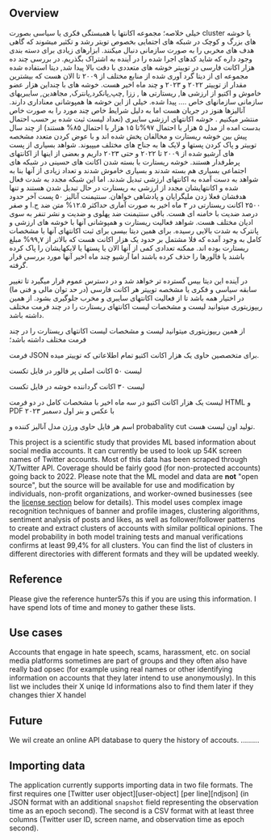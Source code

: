 ## Overview
 خیلی خلاصه؛ مجموعه اکانتها با همبستگی فکری یا سیاسی بصورت cluster یا خوشه های بزرگ و کوچک در شبکه های اجتمایی بخصوص تویتر رشد و تکثیر میشوند که گاهی هدف های مخربی را به صورت سازمانی دنبال میکنند. ابزارهای زیادی برای دسته بندی وجود داره که شاید کدهای اجرا شده را در آینده به اشتراک بگذریم.
در بررسی چند ده هزار اکانت فارسی در توییتر خوشه های متعددی با دقت بالا پیدا شد, دیتا استفاده شده مجموعه ای از دیتا گرد آوری شده از منابع مختلف از ۲۰۰۹ تا الان هست که بیشترین مقدار از توییتر ۲۰۲۲ و ۲۰۲۳ و چند ماه اخیر هست. 
خوشه های با چنداین هزار عضو خاموش و اکتیو از ارزشی ها, ریستارتی ها , ززا ,چپ,پانکرد,پانترک, مجاهدین, سایبریهای سازمانی سازمانهای خاص .... پیدا شده. خیلی از این خوشه ها همپوشانی معناداری دارند.
آنالیزها هنوز در جریان هست اما به دلیل شرایط خاص چند مورد را به صورت خاص منتشر میکنیم
.
خوشه اکانتهای ارزشی سایبری (تعداد لیست ثبت شده بر حسب احتمال بدست امده از مدل ۵ هزار با احتمال ۹۷%تا ۱۵ هزار با احتمال ۸۵% هستند) از چند سال پیش بین خوشه ریستارت و مخالفان پخش شده اند و با عوض کردن متعدد مشخصه توییتر و پاک کردن پستها و لایک ها به جناح های مختلف میپیوند. شواهد بسیاری از پست های آرشیو شده از  ۲۰۰۹ تا ۲۰۲۲ و حتی ۲۰۲۳ داریم و بعضی از اینها از اکانتهای پرطرفدار هستند. 
خوشه ریستارت با بسته شدن اکانت های حسینی در شبکه های اجتماعی بسیاری هم بسته شدند و بسیاری خاموش شدند و تعداد زیادی از آنها بنا به شواهد به دست آمده به اکانتهای ارزشی تبدیل شدند.
اما این شبکه مجدد به شدت فعال شده و اکانتهایشان مجدد از ارزشی به ریستارت در حال تبدیل شدن هستند و تنها هدفشان فعلا زدن ملیگرایان و پادشاهی خواهان. 
سنتیمنت آنالیز ۵۰ پست آخر حدود ۲۵۰۰ اکانت ریستارتی در ۳ ماه اخیر به صورت آماری حداکثر ۱۲.۵% متن ضد ج.ا و صفر درصد ضدیت با خامنه ای هست. باقی سنتیمنت ضد پهلوی و ضدیت و نشر تنفر به سوی ادیان مختلف هست. 
شواهد فعالیت ریستارت و همپوشانی آنها با خوشه های ارزشی و پانترک به شدت بالایی رسیده. برای همین دیتا بیسی برای ثبت اکانتهای آنها با مشخصات کامل به وجود آمده که فلا مشتمل بر حدود یک هزار اکانت هست که بالاتر از ۹۹,۷% مبلغ ریستارت بوده اند. ممکنه تعدادی کمی از آنها الان یا پستها یا لایکهایشان را پاک کرده باشند یا فالورها را حذف کرده باشند اما آرشیو چند ماه اخیر آنها مورد بررسی قرار گرفته.

در آینده این دیتا بیس گسترده تر خواهد شد و در دسترس عموم قرار میگیرد تا تغییر سابقه سیاسی و فکری یا مشخصه توییتر هر اکانت فارسی (در حد توان مالی و فنی ما) در اختیار همه باشد تا از فعالیت اکانتهای سایبری و مخرب جلوگیری بشود.
از همین ریپوزیتوری میتوانید لیست و مشخصات لیست اکانتهای ریستارت را در چند فرمت مختلف داشته باشد.


از همین ریپوزیتوری میتوانید لیست و مشخصات لیست اکانتهای ریستارت را در چند فرمت مختلف داشته باشد؛

 فرمت JSON برای متخصصین حاوی یک هزار اکانت اکتیو تمام اطلاعاتی که توییتر میده.

 لیست ۵۰ اکانت اصلی پر فالور در فایل تکست

لیست  ۳۰ اکانت گرداننده خوشه در فایل تکست 

 لیست یک هزار اکانت اکتیو در سه ماه اخیر با مشخصات کامل در دو فرمت HTML و PDF با عکس و بنر اول دسمبر ۲۰۲۳


اسم هر فایل حاوی ورژن مدل آنالیز کننده و probabality cut تولید اون لیست هست. 



This project is a scientific study  that provides ML based information about social media accounts.
It can currently be used to look up 54K screen names of Twitter accounts.
Most of this data has been scraped through X/Twitter API. Coverage should be fairly good (for non-protected accounts) going back to 2022.
Please note that the ML model and data are **not** "open source", but the source will be available for use and modification by individuals, non-profit organizations,
and worker-owned businesses (see the [license section](#license) below for details).
This model uses complex image recognition techniques of banner and profile images, clustering algorithms, sentiment analysis of posts and likes, as well as follower/follower 
patterns to create and extract clusters of accounts with similar political opinions. 
The model probability in both model training tests and manual verifications confirms at least 99,4% for all clusters.
You can find the list of clusters in different directories with different formats and they will be updated weekly. 

## Reference
  Please give the reference hunter57s this if you are using this information. I have spend lots of time and money to gather these lists.

## Use cases
Accounts that engage in hate speech, scams, harassment, etc. on social media platforms sometimes are part of groups and they often also have really bad opsec (for example using real names or other identifying information on accounts that they later intend to use anonymously). In this list we includes their X uniqe Id informations also to find them later if they changes thier X handel


## Future
We wil create an online API database to query the history of accouts. 
.........

## Importing data

The application currently supports importing data in two file formats.
The first requires one [Twitter user object][user-object] [per line][ndjson]
(in JSON format with an additional `snapshot` field representing the observation time as an epoch second).
The second is a CSV format with at least three columns (Twitter user ID, screen name, and observation time as epoch second).
